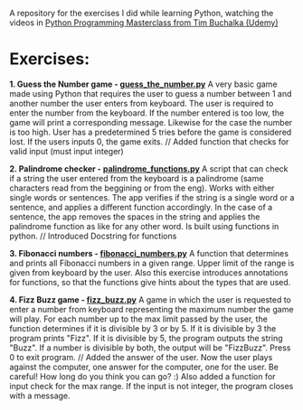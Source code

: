A repository for the exercises I did while learning Python, watching the videos in [Python Programming Masterclass from Tim Buchalka (Udemy)](https://www.udemy.com/course/python-the-complete-python-developer-course/learn/lecture/17745272#overview)

# Exercises:

 **1. Guess the Number game - [guess_the_number.py](https://github.com/sebibrindus/python_exercises/blob/python_exercises/guess_the_number.py)**
 A very basic game made using Python that requires the user to guess a number between 1 and another number the user enters from keyboard.
 The user is required to enter the number from the keyboard. 
If the number entered is too low, the game will print a corresponding message. Likewise for the case the number is too high.
User has a predetermined 5 tries before the game is considered lost. If the users inputs 0, the game exits. // Added function that checks for valid input (must input integer)

**2. Palindrome checker - [palindrome_functions.py](https://github.com/sebibrindus/python_exercises/blob/python_exercises/palindrome_functions.py)**
A script that can check if a string the user entered from the keyboard is a palindrome (same characters read from the beggining or from the eng).
Works with either single words or sentences. The app verifies if the string is a single word or a sentence, and applies a different function accordingly. In the case of a sentence, the app removes the spaces in the string and applies the palindrome function as like for any other word. Is built using functions in python. // Introduced Docstring for functions

**3. Fibonacci numbers - [fibonacci_numbers.py](https://github.com/sebibrindus/python_exercises/blob/python_exercises/fibonacci_numbers.py)**
A function that determines and prints all Fibonacci numbers in a given range. Upper limit of the range is given from keyboard by the user. Also this exercise introduces annotations for functions, so that the functions give hints about the types that are used.

**4. Fizz Buzz game - [fizz_buzz.py](https://github.com/sebibrindus/python_exercises/blob/python_exercises/fizz_buzz.py)**
A game in which the user is requested to enter a number from keyboard representing the maximum number the game will play. For each number up to the max limit passed by the user, the function determines if it is divisible by 3 or by 5. If it is divisible by 3 the program prints "Fizz". If it is divisible by 5, the program outputs the string "Buzz". If a number is divisible by both, the output will be "FizzBuzz". Press 0 to exit program. // Added the answer of the user. Now the user plays against the computer, one answer for the computer, one for the user. Be careful! How long do you think you can go? :) Also added a function for input check for the max range. If the input is not integer, the program closes with a message.
